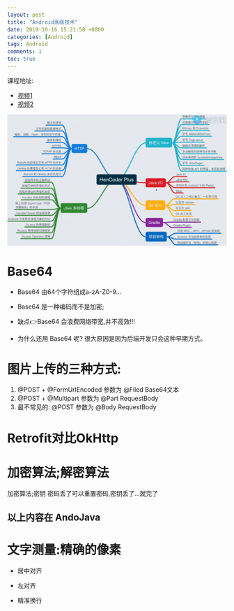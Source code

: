 ```yaml
---
layout: post
title: "Android高级技术"
date: 2019-10-16 15:21:58 +0800
categories: [Android]
tags: Android
comments: 1
toc: true
---
```


课程地址:
- [视频1](https://ke.qq.com/webcourse/index.html#cid=334710&term_id=100397234&taid=2798467546422134&vid=5285890786251677089)
- [视频2](https://ke.qq.com/course/130901?taid=1566219954159445&dialog=1)


![导图](/files/androidhigh/导图.png)
# Base64

- Base64 由64个字符组成a-zA-Z0-9...
- Base64 是一种编码而不是加密;
- 缺点👉Base64 会浪费网络带宽,并不高效!!!

- 为什么还用 Base64 呢?
  很大原因是因为后端开发只会这种早期方式。

# 图片上传的三种方式:
1. @POST + @FormUrlEncoded 参数为 @Filed Base64文本
2. @POST + @Multipart 参数为 @Part RequestBody
3. 最不常见的: @POST 参数为 @Body RequestBody


# Retrofit对比OkHttp

# 加密算法;解密算法
加密算法;密钥
密码丢了可以重置密码,密钥丢了...就完了

以上内容在 AndoJava
---

# 文字测量:精确的像素
- 居中对齐

- 左对齐

- 精准换行
















```
